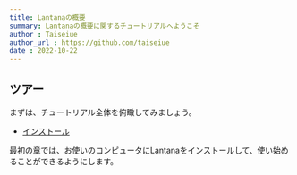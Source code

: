 ```yaml
---
title: Lantanaの概要
summary: Lantanaの概要に関するチュートリアルへようこそ
author : Taiseiue
author_url : https://github.com/taiseiue
date : 2022-10-22
---
```

## ツアー
まずは、チュートリアル全体を俯瞰してみましょう。

* [インストール](./install)

最初の章では、お使いのコンピュータにLantanaをインストールして、使い始めることができるようにします。
